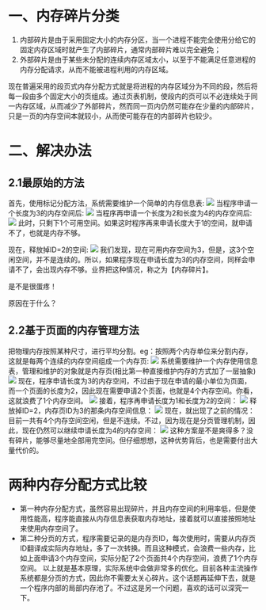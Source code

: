 # 一、内存碎片分类
1. 内部碎片是由于采用固定大小的内存分区，当一个进程不能完全使用分给它的固定内存区域时就产生了内部碎片，通常内部碎片难以完全避免；
2. 外部碎片是由于某些未分配的连续内存区域太小，以至于不能满足任意进程的内存分配请求，从而不能被进程利用的内存区域。

现在普遍采用的段页式内存分配方式就是将进程的内存区域分为不同的段，然后将每一段由多个固定大小的页组成。通过页表机制，使段内的页可以不必连续处于同一内存区域，从而减少了外部碎片，然而同一页内仍然可能存在少量的内部碎片，只是一页的内存空间本就较小，从而使可能存在的内部碎片也较少。

# 二、解决办法
## 2.1最原始的方法
首先，使用标记分配方法，系统需要维护一个简单的内存信息表:
![](https://img-blog.csdn.net/20170711111634433?watermark/2/text/aHR0cDovL2Jsb2cuY3Nkbi5uZXQvdG9uZzU5NTY=/font/5a6L5L2T/fontsize/400/fill/I0JBQkFCMA==/dissolve/70/gravity/Center)
当程序申请一个长度为3的内存空间后:
![](https://img-blog.csdn.net/20170711111647613?watermark/2/text/aHR0cDovL2Jsb2cuY3Nkbi5uZXQvdG9uZzU5NTY=/font/5a6L5L2T/fontsize/400/fill/I0JBQkFCMA==/dissolve/70/gravity/Center)
当程序再申请一个长度为2和长度为4的内存空间后:
![](https://img-blog.csdn.net/20170711111655832?watermark/2/text/aHR0cDovL2Jsb2cuY3Nkbi5uZXQvdG9uZzU5NTY=/font/5a6L5L2T/fontsize/400/fill/I0JBQkFCMA==/dissolve/70/gravity/Center)
此时，只剩下1个可用空间。如果这时程序再来申请长度大于1的空间，就申请不了，也就是内存不够。

现在，释放掉ID=2的空间:
![](https://img-blog.csdn.net/20170711111701624?watermark/2/text/aHR0cDovL2Jsb2cuY3Nkbi5uZXQvdG9uZzU5NTY=/font/5a6L5L2T/fontsize/400/fill/I0JBQkFCMA==/dissolve/70/gravity/Center)
我们发现，现在可用内存空间为3，但是，这3个空闲空间，并不是连续的。所以，如果程序现在申请长度为3的内存空间，同样会申请不了，会出现内存不够。业界把这种情况，称之为【内存碎片】。

是不是很蛋疼！

原因在于什么？

## 2.2基于页面的内存管理方法
把物理内存按照某种尺寸，进行平均分割。eg：按照两个内存单位来分割内存，这就是每两个连续的内存空间组成一个内存页:
![](https://img-blog.csdn.net/20170711111707156?watermark/2/text/aHR0cDovL2Jsb2cuY3Nkbi5uZXQvdG9uZzU5NTY=/font/5a6L5L2T/fontsize/400/fill/I0JBQkFCMA==/dissolve/70/gravity/Center)
系统需要维护一个内存使用信息表，管理和维护的对象就是内存页(相比第一种直接维护内存的方式加了一层抽象)
![](https://img-blog.csdn.net/20170711111712838?watermark/2/text/aHR0cDovL2Jsb2cuY3Nkbi5uZXQvdG9uZzU5NTY=/font/5a6L5L2T/fontsize/400/fill/I0JBQkFCMA==/dissolve/70/gravity/Center)
现在，程序申请长度为3的内存空间，不过由于现在申请的最小单位为页面，而一个页面的长度为2，因此现在需要申请2个页面，也就是4个内存空间。你看，这就浪费了1个内存空间。
![](https://img-blog.csdn.net/20170711111719458?watermark/2/text/aHR0cDovL2Jsb2cuY3Nkbi5uZXQvdG9uZzU5NTY=/font/5a6L5L2T/fontsize/400/fill/I0JBQkFCMA==/dissolve/70/gravity/Center)
接着，程序再申请长度为1和长度为2的空间：
![](https://img-blog.csdn.net/20170711112311061?watermark/2/text/aHR0cDovL2Jsb2cuY3Nkbi5uZXQvdG9uZzU5NTY=/font/5a6L5L2T/fontsize/400/fill/I0JBQkFCMA==/dissolve/70/gravity/Center)
释放掉ID=2，内存页ID为3的那条内存空间信息：
![](https://img-blog.csdn.net/20170711111730758?watermark/2/text/aHR0cDovL2Jsb2cuY3Nkbi5uZXQvdG9uZzU5NTY=/font/5a6L5L2T/fontsize/400/fill/I0JBQkFCMA==/dissolve/70/gravity/Center)
现在，就出现了之前的情况：目前一共有4个内存空间空闲，但是不连续。不过，因为现在是分页管理机制，因此，现在仍然可以继续申请长度为4的内存空间：
![](https://img-blog.csdn.net/20170711111736905?watermark/2/text/aHR0cDovL2Jsb2cuY3Nkbi5uZXQvdG9uZzU5NTY=/font/5a6L5L2T/fontsize/400/fill/I0JBQkFCMA==/dissolve/70/gravity/Center)
这种方案是不是爽得多？没有碎片，能够尽量地全部用完空间。但仔细想想，这种优势背后，也是需要付出大量代价的。

# 两种内存分配方式比较
- 第一种内存分配方式，虽然容易出现碎片，并且内存空间的利用率低，但是使用性能高，程序能直接从内存信息表获取内存地址，接着就可以直接按照地址来使用内存空间了。
- 第二种分页的方式，程序需要记录的是内存页ID，每次使用时，需要从内存页ID翻译成实际内存地址，多了一次转换。而且这种模式，会浪费一些内存，比如上面申请3个内存空间，实际分配了2个页面共4个内存空间，浪费了1个内存空间。
以上就是基本原理，实际系统中会做非常多的优化。目前各种主流操作系统都是分页的方式，因此你不需要太关心碎片。这个话题再延伸下去，就是一个程序内部的局部内存池了。不过这是另一个问题，喜欢的话可以深究一下。



